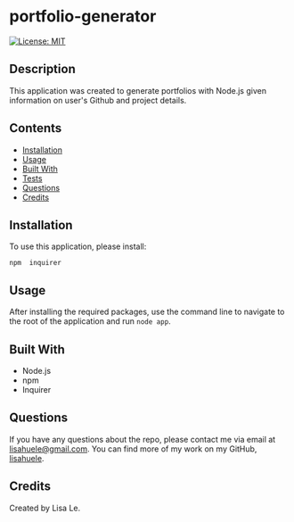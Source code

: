 # portfolio-generator
[![License: MIT](https://img.shields.io/badge/License-MIT-yellow.svg)](https://opensource.org/licenses/MIT)

## Description
This application was created to generate portfolios with Node.js given information on user's Github and project details.

## Contents
- [Installation](#installation)
- [Usage](#usage)
- [Built With](#built-with)
- [Tests](#tests)
- [Questions](#questions)
- [Credits](#credits)

## Installation
To use this application, please install:

```
npm  inquirer
```

## Usage
After installing the required packages, use the command line to navigate to the root of the application and run `node app`. 

## Built With
- Node.js
- npm
- Inquirer

## Questions
If you have any questions about the repo, please contact me via email at lisahuele@gmail.com. You can find more of my work on my GitHub, [lisahuele](https://github.com/lisahuele).

## Credits
Created by Lisa Le.
